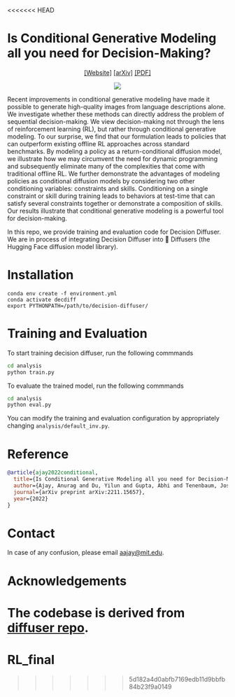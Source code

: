 <<<<<<< HEAD
# Is Conditional Generative Modeling all you need for Decision-Making? 
<div align="center">

[[Website]](https://anuragajay.github.io/decision-diffuser/)
[[arXiv]](https://arxiv.org/abs/2211.15657)
[[PDF]](https://arxiv.org/pdf/2211.15657.pdf)


![](images/teaser.png)
</div>

Recent improvements in conditional generative modeling have made it possible to generate high-quality images from language descriptions alone. We investigate whether these methods can directly address the problem of sequential decision-making. We view decision-making not through the lens of reinforcement learning (RL), but rather through conditional generative modeling. To our surprise, we find that our formulation leads to policies that can outperform existing offline RL approaches across standard benchmarks. By modeling a policy as a return-conditional diffusion model, we illustrate how we may circumvent the need for dynamic programming and subsequently eliminate many of the complexities that come with traditional offline RL. We further demonstrate the advantages of modeling policies as conditional diffusion models by considering two other conditioning variables: constraints and skills. Conditioning on a single constraint or skill during training leads to behaviors at test-time that can satisfy several constraints together or demonstrate a composition of skills. Our results illustrate that conditional generative modeling is a powerful tool for decision-making. 

In this repo, we provide training and evaluation code for Decision Diffuser. We are in process of integrating Decision Diffuser into 🤗 Diffusers (the Hugging Face diffusion model library).

# Installation
```
conda env create -f environment.yml
conda activate decdiff
export PYTHONPATH=/path/to/decision-diffuser/
```

# Training and Evaluation
To start training decision diffuser, run the following commmands

```bash
cd analysis
python train.py
```

To evaluate the trained model, run the following commmands
```bash
cd analysis
python eval.py
```

You can modify the training and evaluation configuration by appropriately changing `analysis/default_inv.py`.

# Reference

```bibtex
@article{ajay2022conditional,
  title={Is Conditional Generative Modeling all you need for Decision-Making?},
  author={Ajay, Anurag and Du, Yilun and Gupta, Abhi and Tenenbaum, Joshua and Jaakkola, Tommi and Agrawal, Pulkit},
  journal={arXiv preprint arXiv:2211.15657},
  year={2022}
}
```
# Contact

In case of any confusion, please email aajay@mit.edu.

# Acknowledgements

The codebase is derived from [diffuser repo](https://github.com/jannerm/diffuser/).
=======
# RL_final
>>>>>>> 5d182a4d0abfb7169edb11d9bbfb84b23f9a0149
